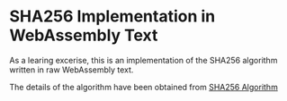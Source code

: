 # SHA256 Implementation in WebAssembly Text

As a learing excerise, this is an implementation of the SHA256 algorithm written in raw WebAssembly text.

The details of the algorithm have been obtained from [SHA256 Algorithm](https://sha256algorithm.com/)
